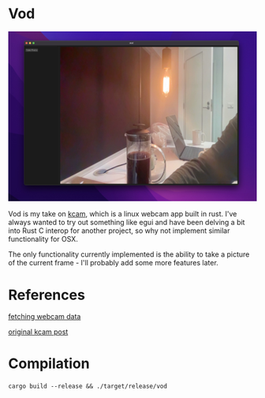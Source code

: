 # Vod

![screenshot](./screenshot.jpeg)

Vod is my take on [kcam](https://github.com/donkeyteethUX/kcam), which is a linux webcam app built in rust. I've always wanted to try out something like egui and have been delving a bit into Rust C interop for another project, so why not implement similar functionality for OSX.

The only functionality currently implemented is the ability to take a picture of the current frame - I'll probably add some more features later.

# References
[fetching webcam data](https://gist.github.com/bellbind/6954679)

[original kcam post](https://www.reddit.com/r/rust/comments/wyjhmo/handy_linux_webcam_app_wegui/)

# Compilation
```cargo build --release && ./target/release/vod```

